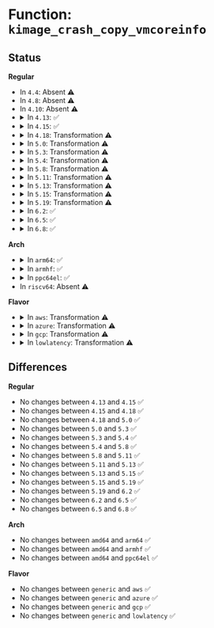 # Function: <code>kimage_crash_copy_vmcoreinfo</code>

## Status
<b>Regular</b>
<ul>
<li>
In <code>4.4</code>: Absent ⚠️
</li>
<li>
In <code>4.8</code>: Absent ⚠️
</li>
<li>
In <code>4.10</code>: Absent ⚠️
</li>
<li>
<details>
<summary>In <code>4.13</code>: ✅</summary>

```c
int kimage_crash_copy_vmcoreinfo(struct kimage *image);
```

**Collision:** Unique Global

**Inline:** No

**Transformation:** False

**Instances:**

```
In kernel/kexec_core.c (ffffffff8111dd20)
Location: kernel/kexec_core.c:485
Inline: False
Direct callers:
  - kernel/kexec.c:do_kexec_load
  - kernel/kexec_file.c:SyS_kexec_file_load
```
**Symbols:**

```
ffffffff8111dd20-ffffffff8111ddd9: kimage_crash_copy_vmcoreinfo (STB_GLOBAL)
```
</details>
</li>
<li>
<details>
<summary>In <code>4.15</code>: ✅</summary>

```c
int kimage_crash_copy_vmcoreinfo(struct kimage *image);
```

**Collision:** Unique Global

**Inline:** No

**Transformation:** False

**Instances:**

```
In kernel/kexec_core.c (ffffffff81129510)
Location: kernel/kexec_core.c:495
Inline: False
Direct callers:
  - kernel/kexec.c:do_kexec_load
  - kernel/kexec_file.c:SyS_kexec_file_load
```
**Symbols:**

```
ffffffff81129510-ffffffff811295d0: kimage_crash_copy_vmcoreinfo (STB_GLOBAL)
```
</details>
</li>
<li>
<details>
<summary>In <code>4.18</code>: Transformation ⚠️</summary>

```c
int kimage_crash_copy_vmcoreinfo(struct kimage *image);
```

**Collision:** Unique Global

**Inline:** No

**Transformation:** True

**Instances:**

```
In kernel/kexec_core.c (0)
Location: kernel/kexec_core.c:495
Inline: False
Direct callers:
  - kernel/kexec.c:do_kexec_load
  - kernel/kexec_file.c:__ia32_sys_kexec_file_load
  - kernel/kexec_file.c:__x64_sys_kexec_file_load
```
**Symbols:**

```
ffffffff811380bb-ffffffff811380e9: kimage_crash_copy_vmcoreinfo.cold.12 (STB_LOCAL)
ffffffff81137460-ffffffff81137504: kimage_crash_copy_vmcoreinfo (STB_GLOBAL)
```
</details>
</li>
<li>
<details>
<summary>In <code>5.0</code>: Transformation ⚠️</summary>

```c
int kimage_crash_copy_vmcoreinfo(struct kimage *image);
```

**Collision:** Unique Global

**Inline:** No

**Transformation:** True

**Instances:**

```
In kernel/kexec_core.c (0)
Location: kernel/kexec_core.c:500
Inline: False
Direct callers:
  - kernel/kexec.c:do_kexec_load
  - kernel/kexec_file.c:__ia32_sys_kexec_file_load
  - kernel/kexec_file.c:__x64_sys_kexec_file_load
```
**Symbols:**

```
ffffffff811438db-ffffffff81143909: kimage_crash_copy_vmcoreinfo.cold.13 (STB_LOCAL)
ffffffff81142c00-ffffffff81142ca4: kimage_crash_copy_vmcoreinfo (STB_GLOBAL)
```
</details>
</li>
<li>
<details>
<summary>In <code>5.3</code>: Transformation ⚠️</summary>

```c
int kimage_crash_copy_vmcoreinfo(struct kimage *image);
```

**Collision:** Unique Global

**Inline:** No

**Transformation:** True

**Instances:**

```
In kernel/kexec_core.c (0)
Location: kernel/kexec_core.c:498
Inline: False
Direct callers:
  - kernel/kexec.c:do_kexec_load
  - kernel/kexec_file.c:__ia32_sys_kexec_file_load
  - kernel/kexec_file.c:__x64_sys_kexec_file_load
```
**Symbols:**

```
ffffffff8114ec3b-ffffffff8114ec69: kimage_crash_copy_vmcoreinfo.cold (STB_LOCAL)
ffffffff8114df30-ffffffff8114dfd4: kimage_crash_copy_vmcoreinfo (STB_GLOBAL)
```
</details>
</li>
<li>
<details>
<summary>In <code>5.4</code>: Transformation ⚠️</summary>

```c
int kimage_crash_copy_vmcoreinfo(struct kimage *image);
```

**Collision:** Unique Global

**Inline:** No

**Transformation:** True

**Instances:**

```
In kernel/kexec_core.c (0)
Location: kernel/kexec_core.c:500
Inline: False
Direct callers:
  - kernel/kexec.c:do_kexec_load
  - kernel/kexec_file.c:__ia32_sys_kexec_file_load
  - kernel/kexec_file.c:__x64_sys_kexec_file_load
```
**Symbols:**

```
ffffffff8115a94b-ffffffff8115a979: kimage_crash_copy_vmcoreinfo.cold (STB_LOCAL)
ffffffff81159c40-ffffffff81159ce4: kimage_crash_copy_vmcoreinfo (STB_GLOBAL)
```
</details>
</li>
<li>
<details>
<summary>In <code>5.8</code>: Transformation ⚠️</summary>

```c
int kimage_crash_copy_vmcoreinfo(struct kimage *image);
```

**Collision:** Unique Global

**Inline:** No

**Transformation:** True

**Instances:**

```
In kernel/kexec_core.c (0)
Location: kernel/kexec_core.c:500
Inline: False
Direct callers:
  - kernel/kexec.c:do_kexec_load
  - kernel/kexec_file.c:__do_sys_kexec_file_load
```
**Symbols:**

```
ffffffff8116b72b-ffffffff8116b759: kimage_crash_copy_vmcoreinfo.cold (STB_LOCAL)
ffffffff8116ae00-ffffffff8116aeb0: kimage_crash_copy_vmcoreinfo (STB_GLOBAL)
```
</details>
</li>
<li>
<details>
<summary>In <code>5.11</code>: Transformation ⚠️</summary>

```c
int kimage_crash_copy_vmcoreinfo(struct kimage *image);
```

**Collision:** Unique Global

**Inline:** No

**Transformation:** True

**Instances:**

```
In kernel/kexec_core.c (0)
Location: kernel/kexec_core.c:499
Inline: False
Direct callers:
  - kernel/kexec.c:do_kexec_load
  - kernel/kexec_file.c:__do_sys_kexec_file_load
```
**Symbols:**

```
ffffffff81be458c-ffffffff81be45ba: kimage_crash_copy_vmcoreinfo.cold (STB_LOCAL)
ffffffff81167540-ffffffff811675f0: kimage_crash_copy_vmcoreinfo (STB_GLOBAL)
```
</details>
</li>
<li>
<details>
<summary>In <code>5.13</code>: Transformation ⚠️</summary>

```c
int kimage_crash_copy_vmcoreinfo(struct kimage *image);
```

**Collision:** Unique Global

**Inline:** No

**Transformation:** True

**Instances:**

```
In kernel/kexec_core.c (0)
Location: kernel/kexec_core.c:500
Inline: False
Direct callers:
  - kernel/kexec.c:do_kexec_load
  - kernel/kexec_file.c:__do_sys_kexec_file_load
```
**Symbols:**

```
ffffffff81bd63ad-ffffffff81bd63db: kimage_crash_copy_vmcoreinfo.cold (STB_LOCAL)
ffffffff811682d0-ffffffff81168380: kimage_crash_copy_vmcoreinfo (STB_GLOBAL)
```
</details>
</li>
<li>
<details>
<summary>In <code>5.15</code>: Transformation ⚠️</summary>

```c
int kimage_crash_copy_vmcoreinfo(struct kimage *image);
```

**Collision:** Unique Global

**Inline:** No

**Transformation:** True

**Instances:**

```
In kernel/kexec_core.c (0)
Location: kernel/kexec_core.c:501
Inline: False
Direct callers:
  - kernel/kexec.c:do_kexec_load
  - kernel/kexec_file.c:__do_sys_kexec_file_load
```
**Symbols:**

```
ffffffff81cb2c71-ffffffff81cb2c9f: kimage_crash_copy_vmcoreinfo.cold (STB_LOCAL)
ffffffff8118e010-ffffffff8118e0c0: kimage_crash_copy_vmcoreinfo (STB_GLOBAL)
```
</details>
</li>
<li>
<details>
<summary>In <code>5.19</code>: Transformation ⚠️</summary>

```c
int kimage_crash_copy_vmcoreinfo(struct kimage *image);
```

**Collision:** Unique Global

**Inline:** No

**Transformation:** True

**Instances:**

```
In kernel/kexec_core.c (0)
Location: kernel/kexec_core.c:501
Inline: False
Direct callers:
  - kernel/kexec.c:do_kexec_load
  - kernel/kexec_file.c:__do_sys_kexec_file_load
```
**Symbols:**

```
ffffffff81e63a9c-ffffffff81e63ac0: kimage_crash_copy_vmcoreinfo.cold (STB_LOCAL)
ffffffff811bd550-ffffffff811bd60d: kimage_crash_copy_vmcoreinfo (STB_GLOBAL)
```
</details>
</li>
<li>
<details>
<summary>In <code>6.2</code>: ✅</summary>

```c
int kimage_crash_copy_vmcoreinfo(struct kimage *image);
```

**Collision:** Unique Global

**Inline:** No

**Transformation:** False

**Instances:**

```
In kernel/kexec_core.c (ffffffff811ff540)
Location: kernel/kexec_core.c:501
Inline: False
Direct callers:
  - kernel/kexec.c:do_kexec_load
  - kernel/kexec_file.c:__do_sys_kexec_file_load
```
**Symbols:**

```
ffffffff811ff540-ffffffff811ff61d: kimage_crash_copy_vmcoreinfo (STB_GLOBAL)
```
</details>
</li>
<li>
<details>
<summary>In <code>6.5</code>: ✅</summary>

```c
int kimage_crash_copy_vmcoreinfo(struct kimage *image);
```

**Collision:** Unique Global

**Inline:** No

**Transformation:** False

**Instances:**

```
In kernel/kexec_core.c (ffffffff81214940)
Location: kernel/kexec_core.c:502
Inline: False
Direct callers:
  - kernel/kexec.c:do_kexec_load
  - kernel/kexec_file.c:__do_sys_kexec_file_load
```
**Symbols:**

```
ffffffff81214940-ffffffff81214a1d: kimage_crash_copy_vmcoreinfo (STB_GLOBAL)
```
</details>
</li>
<li>
<details>
<summary>In <code>6.8</code>: ✅</summary>

```c
int kimage_crash_copy_vmcoreinfo(struct kimage *image);
```

**Collision:** Unique Global

**Inline:** No

**Transformation:** False

**Instances:**

```
In kernel/kexec_core.c (ffffffff8122c8e0)
Location: kernel/kexec_core.c:490
Inline: False
Direct callers:
  - kernel/kexec.c:do_kexec_load
  - kernel/kexec_file.c:__do_sys_kexec_file_load
  - kernel/kexec_file.c:__do_sys_kexec_file_load
```
**Symbols:**

```
ffffffff8122c8e0-ffffffff8122c9bd: kimage_crash_copy_vmcoreinfo (STB_GLOBAL)
```
</details>
</li>
</ul>
<b>Arch</b>
<ul>
<li>
<details>
<summary>In <code>arm64</code>: ✅</summary>

```c
int kimage_crash_copy_vmcoreinfo(struct kimage *image);
```

**Collision:** Unique Global

**Inline:** No

**Transformation:** False

**Instances:**

```
In kernel/kexec_core.c (ffff8000101c9298)
Location: kernel/kexec_core.c:500
Inline: False
Direct callers:
  - kernel/kexec.c:do_kexec_load
  - kernel/kexec_file.c:__arm64_sys_kexec_file_load
```
**Symbols:**

```
ffff8000101c9298-ffff8000101c93ec: kimage_crash_copy_vmcoreinfo (STB_GLOBAL)
```
</details>
</li>
<li>
<details>
<summary>In <code>armhf</code>: ✅</summary>

```c
int kimage_crash_copy_vmcoreinfo(struct kimage *image);
```

**Collision:** Unique Global

**Inline:** No

**Transformation:** False

**Instances:**

```
In kernel/kexec_core.c (c04101ec)
Location: kernel/kexec_core.c:500
Inline: False
Direct callers:
  - kernel/kexec.c:do_kexec_load
```
**Symbols:**

```
c04101ec-c04102c4: kimage_crash_copy_vmcoreinfo (STB_GLOBAL)
```
</details>
</li>
<li>
<details>
<summary>In <code>ppc64el</code>: ✅</summary>

```c
int kimage_crash_copy_vmcoreinfo(struct kimage *image);
```

**Collision:** Unique Global

**Inline:** No

**Transformation:** False

**Instances:**

```
In kernel/kexec_core.c (c000000000231ad0)
Location: kernel/kexec_core.c:500
Inline: False
Direct callers:
  - kernel/kexec.c:do_kexec_load
  - kernel/kexec_file.c:__se_sys_kexec_file_load
```
**Symbols:**

```
c000000000231ad0-c000000000231bdc: kimage_crash_copy_vmcoreinfo (STB_GLOBAL)
```
</details>
</li>
<li>
In <code>riscv64</code>: Absent ⚠️
</li>
</ul>
<b>Flavor</b>
<ul>
<li>
<details>
<summary>In <code>aws</code>: Transformation ⚠️</summary>

```c
int kimage_crash_copy_vmcoreinfo(struct kimage *image);
```

**Collision:** Unique Global

**Inline:** No

**Transformation:** True

**Instances:**

```
In kernel/kexec_core.c (0)
Location: kernel/kexec_core.c:500
Inline: False
Direct callers:
  - kernel/kexec.c:do_kexec_load
  - kernel/kexec_file.c:__ia32_sys_kexec_file_load
  - kernel/kexec_file.c:__x64_sys_kexec_file_load
```
**Symbols:**

```
ffffffff81152f6b-ffffffff81152f99: kimage_crash_copy_vmcoreinfo.cold (STB_LOCAL)
ffffffff81152260-ffffffff81152304: kimage_crash_copy_vmcoreinfo (STB_GLOBAL)
```
</details>
</li>
<li>
<details>
<summary>In <code>azure</code>: Transformation ⚠️</summary>

```c
int kimage_crash_copy_vmcoreinfo(struct kimage *image);
```

**Collision:** Unique Global

**Inline:** No

**Transformation:** True

**Instances:**

```
In kernel/kexec_core.c (0)
Location: kernel/kexec_core.c:500
Inline: False
Direct callers:
  - kernel/kexec.c:do_kexec_load
  - kernel/kexec_file.c:__ia32_sys_kexec_file_load
  - kernel/kexec_file.c:__x64_sys_kexec_file_load
```
**Symbols:**

```
ffffffff8114628b-ffffffff811462b9: kimage_crash_copy_vmcoreinfo.cold (STB_LOCAL)
ffffffff81145540-ffffffff811455e4: kimage_crash_copy_vmcoreinfo (STB_GLOBAL)
```
</details>
</li>
<li>
<details>
<summary>In <code>gcp</code>: Transformation ⚠️</summary>

```c
int kimage_crash_copy_vmcoreinfo(struct kimage *image);
```

**Collision:** Unique Global

**Inline:** No

**Transformation:** True

**Instances:**

```
In kernel/kexec_core.c (0)
Location: kernel/kexec_core.c:500
Inline: False
Direct callers:
  - kernel/kexec.c:do_kexec_load
  - kernel/kexec_file.c:__ia32_sys_kexec_file_load
  - kernel/kexec_file.c:__x64_sys_kexec_file_load
```
**Symbols:**

```
ffffffff81150e1b-ffffffff81150e49: kimage_crash_copy_vmcoreinfo.cold (STB_LOCAL)
ffffffff81150110-ffffffff811501b4: kimage_crash_copy_vmcoreinfo (STB_GLOBAL)
```
</details>
</li>
<li>
<details>
<summary>In <code>lowlatency</code>: Transformation ⚠️</summary>

```c
int kimage_crash_copy_vmcoreinfo(struct kimage *image);
```

**Collision:** Unique Global

**Inline:** No

**Transformation:** True

**Instances:**

```
In kernel/kexec_core.c (0)
Location: kernel/kexec_core.c:500
Inline: False
Direct callers:
  - kernel/kexec.c:do_kexec_load
  - kernel/kexec_file.c:__ia32_sys_kexec_file_load
  - kernel/kexec_file.c:__x64_sys_kexec_file_load
```
**Symbols:**

```
ffffffff8115dc3b-ffffffff8115dc69: kimage_crash_copy_vmcoreinfo.cold (STB_LOCAL)
ffffffff8115cf60-ffffffff8115d004: kimage_crash_copy_vmcoreinfo (STB_GLOBAL)
```
</details>
</li>
</ul>

## Differences
<b>Regular</b>
<ul>
<li>
No changes between <code>4.13</code> and <code>4.15</code> ✅
</li>
<li>
No changes between <code>4.15</code> and <code>4.18</code> ✅
</li>
<li>
No changes between <code>4.18</code> and <code>5.0</code> ✅
</li>
<li>
No changes between <code>5.0</code> and <code>5.3</code> ✅
</li>
<li>
No changes between <code>5.3</code> and <code>5.4</code> ✅
</li>
<li>
No changes between <code>5.4</code> and <code>5.8</code> ✅
</li>
<li>
No changes between <code>5.8</code> and <code>5.11</code> ✅
</li>
<li>
No changes between <code>5.11</code> and <code>5.13</code> ✅
</li>
<li>
No changes between <code>5.13</code> and <code>5.15</code> ✅
</li>
<li>
No changes between <code>5.15</code> and <code>5.19</code> ✅
</li>
<li>
No changes between <code>5.19</code> and <code>6.2</code> ✅
</li>
<li>
No changes between <code>6.2</code> and <code>6.5</code> ✅
</li>
<li>
No changes between <code>6.5</code> and <code>6.8</code> ✅
</li>
</ul>
<b>Arch</b>
<ul>
<li>
No changes between <code>amd64</code> and <code>arm64</code> ✅
</li>
<li>
No changes between <code>amd64</code> and <code>armhf</code> ✅
</li>
<li>
No changes between <code>amd64</code> and <code>ppc64el</code> ✅
</li>
</ul>
<b>Flavor</b>
<ul>
<li>
No changes between <code>generic</code> and <code>aws</code> ✅
</li>
<li>
No changes between <code>generic</code> and <code>azure</code> ✅
</li>
<li>
No changes between <code>generic</code> and <code>gcp</code> ✅
</li>
<li>
No changes between <code>generic</code> and <code>lowlatency</code> ✅
</li>
</ul>
